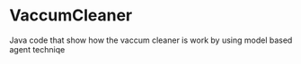 # VaccumCleaner
Java code that show how the vaccum cleaner is work by using model based agent techniqe
